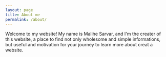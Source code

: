 ```yaml
---
layout: page
title: About me
permalink: /about/
---
```


Welcome to my website! My name is Malihe Sarvar, and I'm the creater of this website, a place to find not only wholesome and simple informations, but useful and motivation for your journey to learn more about creat a website. 